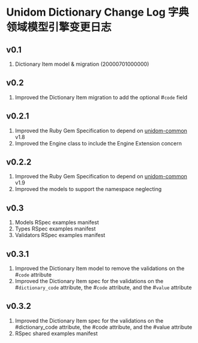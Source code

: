 # Unidom Dictionary Change Log 字典领域模型引擎变更日志

## v0.1
1. Dictionary Item model & migration (20000701000000)

## v0.2
1. Improved the Dictionary Item migration to add the optional #``code`` field

## v0.2.1
1. Improved the Ruby Gem Specification to depend on [unidom-common](https://github.com/topbitdu/unidom-common) v1.8
2. Improved the Engine class to include the Engine Extension concern

## v0.2.2
1. Improved the Ruby Gem Specification to depend on [unidom-common](https://github.com/topbitdu/unidom-common) v1.9
2. Improved the models to support the namespace neglecting

## v0.3
1. Models RSpec examples manifest
2. Types RSpec examples manifest
3. Validators RSpec examples manifest

## v0.3.1
1. Improved the Dictionary Item model to remove the validations on the #``code`` attribute
2. Improved the Dictionary Item spec for the validations on the #``dictionary_code`` attribute, the #``code`` attribute, and the #``value`` attribute

## v0.3.2
1. Improved the Dictionary Item spec for the validations on the #dictionary_code attribute, the #code attribute, and the #value attribute
2. RSpec shared examples manifest
